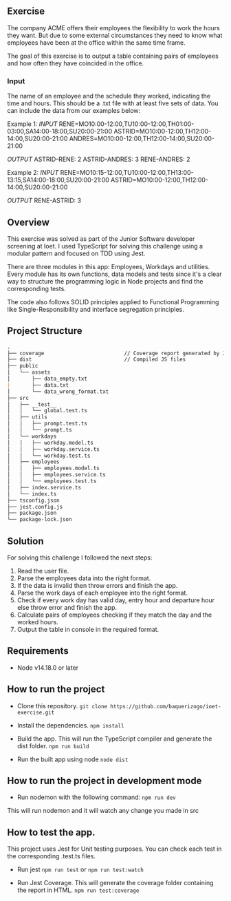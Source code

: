 ## Exercise
The company ACME offers their employees the flexibility to work the hours they want. But due to some external circumstances they need to know what employees have been at the office within the same time frame.

The goal of this exercise is to output a table containing pairs of employees and how often they have coincided in the office.

### Input
The name of an employee and the schedule they worked, indicating the time and hours. This should be a .txt file with at least five sets of data. You can include the data from our examples below:

Example 1:
_INPUT_
RENE=MO10:00-12:00,TU10:00-12:00,TH01:00-03:00,SA14:00-18:00,SU20:00-21:00
ASTRID=MO10:00-12:00,TH12:00-14:00,SU20:00-21:00 ANDRES=MO10:00-12:00,TH12:00-14:00,SU20:00-21:00

_OUTPUT_
ASTRID-RENE: 2 
ASTRID-ANDRES: 3 
RENE-ANDRES: 2

Example 2:
_INPUT_
RENE=MO10:15-12:00,TU10:00-12:00,TH13:00-13:15,SA14:00-18:00,SU20:00-21:00 
ASTRID=MO10:00-12:00,TH12:00-14:00,SU20:00-21:00

_OUTPUT_
RENE-ASTRID: 3

## Overview
This exercise was solved as part of the Junior Software developer screening at Ioet. I used TypeScript for solving this challenge using a modular pattern and focused on TDD using Jest.

There are three modules in this app: Employees, Workdays and utilities. Every module has its own functions, data models and tests since it's a clear way to structure the programming logic in Node projects and find the corresponding tests.

The code also follows SOLID principles applied to Functional Programming like Single-Responsibility and interface segregation principles.

## Project Structure
```markdown
.
├── coverage                          // Coverage report generated by Jest                    
├── dist                              // Compiled JS files
├── public           
│   └── assets
│       ├── data_empty.txt
|       ├── data.txt
│       └── data_wrong_format.txt
├── src
│   ├── __test__
│   │   └── global.test.ts
│   ├── utils
│   │   ├── prompt.test.ts
│   │   └── prompt.ts
│   └── workdays
│   │   ├── workday.model.ts
│   │   ├── workday.service.ts
│   │   └── workday.test.ts
│   ├── employees
│   │   ├── employees.model.ts
│   │   ├── employees.service.ts
│   │   └── employees.test.ts
│   ├── index.service.ts
│   └── index.ts
├── tsconfig.json
├── jest.config.js
├── package.json
└── package-lock.json
```
## Solution
For solving this challenge I followed the next steps:

 1. Read the user file.
 2. Parse the employees data into the right format.
 3. If the data is invalid then throw errors and finish the app.
 4. Parse the work days of each employee into the right format.
 5. Check if every work day has valid day, entry hour and departure hour else throw error and finish the app.
 6. Calculate pairs of employees checking if they match the day and the worked hours.
 7. Output the table in console in the required format. 


## Requirements
 - Node v14.18.0 or later

## How to run the project
 - Clone this repository. 
 `git clone https://github.com/baquerizogo/ioet-exercise.git`

 - Install the dependencies.
 `npm install`
 
 - Build the app. This will run the TypeScript compiler and generate the dist folder.
`npm run build`

 - Run the built app using node
 `node dist`

## How to run the project in development mode
- Run nodemon with the following command:
`npm run dev`

This will run nodemon and it will watch any change you made in src

## How to test the app.
This project uses Jest for Unit testing purposes. You can check each test in the corresponding .test.ts files.
- Run jest
`npm run test`
or
`npm run test:watch`

- Run Jest Coverage. This will generate the coverage folder containing the report in HTML.
`npm run test:coverage`
